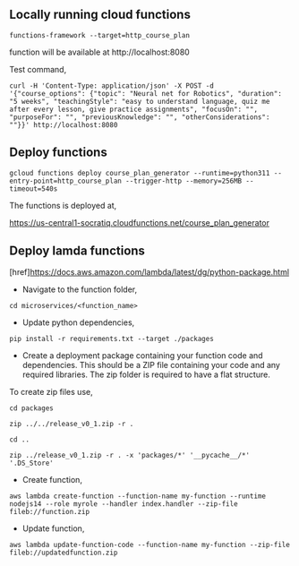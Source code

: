 ## Locally running cloud functions

`functions-framework --target=http_course_plan`

function will be available at http://localhost:8080

Test command,

`curl -H 'Content-Type: application/json' -X POST -d '{"course_options": {"topic": "Neural net for Robotics", "duration": "5 weeks", "teachingStyle": "easy to understand language, quiz me after every lesson, give practice assignments", "focusOn": "", "purposeFor": "", "previousKnowledge": "", "otherConsiderations": ""}}' http://localhost:8080`

## Deploy functions

`gcloud functions deploy course_plan_generator --runtime=python311 --entry-point=http_course_plan --trigger-http --memory=256MB --timeout=540s`

The functions is deployed at, 

https://us-central1-socratiq.cloudfunctions.net/course_plan_generator

## Deploy lamda functions

[href]https://docs.aws.amazon.com/lambda/latest/dg/python-package.html

- Navigate to the function folder,

`cd microservices/<function_name>`

- Update python dependencies,

`pip install -r requirements.txt --target ./packages`

- Create a deployment package containing your function code and dependencies. This should be a ZIP file containing your code and any required libraries. The zip folder is required to have a flat structure.

To create zip files use,

`cd packages`

`zip ../../release_v0_1.zip -r .`

`cd ..`

`zip ../release_v0_1.zip -r . -x 'packages/*' '__pycache__/*' '.DS_Store'`

- Create function,

`aws lambda create-function --function-name my-function --runtime nodejs14 --role myrole --handler index.handler --zip-file fileb://function.zip`

- Update function,

`aws lambda update-function-code --function-name my-function --zip-file fileb://updatedfunction.zip` 